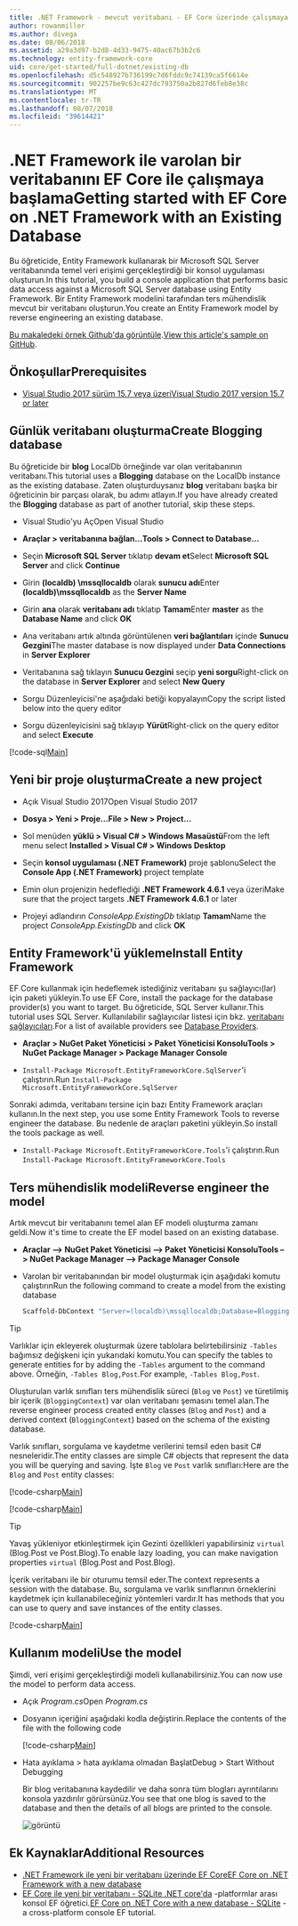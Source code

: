 ```yaml
---
title: .NET Framework - mevcut veritabanı - EF Core üzerinde çalışmaya başlama
author: rowanmiller
ms.author: divega
ms.date: 08/06/2018
ms.assetid: a29a3d97-b2d8-4d33-9475-40ac67b3b2c6
ms.technology: entity-framework-core
uid: core/get-started/full-dotnet/existing-db
ms.openlocfilehash: d5c548927b736199c7d6fddc9c74139ca5f6614e
ms.sourcegitcommit: 902257be9c63c427dc793750a2b827d6feb8e38c
ms.translationtype: MT
ms.contentlocale: tr-TR
ms.lasthandoff: 08/07/2018
ms.locfileid: "39614421"
---
```

# <a name="getting-started-with-ef-core-on-net-framework-with-an-existing-database"></a><span data-ttu-id="bbcb2-102">.NET Framework ile varolan bir veritabanını EF Core ile çalışmaya başlama</span><span class="sxs-lookup"><span data-stu-id="bbcb2-102">Getting started with EF Core on .NET Framework with an Existing Database</span></span>

<span data-ttu-id="bbcb2-103">Bu öğreticide, Entity Framework kullanarak bir Microsoft SQL Server veritabanında temel veri erişimi gerçekleştirdiği bir konsol uygulaması oluşturun.</span><span class="sxs-lookup"><span data-stu-id="bbcb2-103">In this tutorial, you build a console application that performs basic data access against a Microsoft SQL Server database using Entity Framework.</span></span> <span data-ttu-id="bbcb2-104">Bir Entity Framework modelini tarafından ters mühendislik mevcut bir veritabanı oluşturun.</span><span class="sxs-lookup"><span data-stu-id="bbcb2-104">You create an Entity Framework model by reverse engineering an existing database.</span></span>

<span data-ttu-id="bbcb2-105">[Bu makaledeki örnek Github'da görüntüle](https://github.com/aspnet/EntityFramework.Docs/tree/master/samples/core/GetStarted/FullNet/ConsoleApp.ExistingDb).</span><span class="sxs-lookup"><span data-stu-id="bbcb2-105">[View this article's sample on GitHub](https://github.com/aspnet/EntityFramework.Docs/tree/master/samples/core/GetStarted/FullNet/ConsoleApp.ExistingDb).</span></span>

## <a name="prerequisites"></a><span data-ttu-id="bbcb2-106">Önkoşullar</span><span class="sxs-lookup"><span data-stu-id="bbcb2-106">Prerequisites</span></span>

* [<span data-ttu-id="bbcb2-107">Visual Studio 2017 sürüm 15.7 veya üzeri</span><span class="sxs-lookup"><span data-stu-id="bbcb2-107">Visual Studio 2017 version 15.7 or later</span></span>](https://www.visualstudio.com/downloads/)

## <a name="create-blogging-database"></a><span data-ttu-id="bbcb2-108">Günlük veritabanı oluşturma</span><span class="sxs-lookup"><span data-stu-id="bbcb2-108">Create Blogging database</span></span>

<span data-ttu-id="bbcb2-109">Bu öğreticide bir **blog** LocalDb örneğinde var olan veritabanının veritabanı.</span><span class="sxs-lookup"><span data-stu-id="bbcb2-109">This tutorial uses a **Blogging** database on the LocalDb instance as the existing database.</span></span> <span data-ttu-id="bbcb2-110">Zaten oluşturduysanız **blog** veritabanı başka bir öğreticinin bir parçası olarak, bu adımı atlayın.</span><span class="sxs-lookup"><span data-stu-id="bbcb2-110">If you have already created the **Blogging** database as part of another tutorial, skip these steps.</span></span>

* <span data-ttu-id="bbcb2-111">Visual Studio'yu Aç</span><span class="sxs-lookup"><span data-stu-id="bbcb2-111">Open Visual Studio</span></span>

* <span data-ttu-id="bbcb2-112">**Araçlar > veritabanına bağlan...**</span><span class="sxs-lookup"><span data-stu-id="bbcb2-112">**Tools > Connect to Database...**</span></span>

* <span data-ttu-id="bbcb2-113">Seçin **Microsoft SQL Server** tıklatıp **devam et**</span><span class="sxs-lookup"><span data-stu-id="bbcb2-113">Select **Microsoft SQL Server** and click **Continue**</span></span>

* <span data-ttu-id="bbcb2-114">Girin **(localdb) \mssqllocaldb** olarak **sunucu adı**</span><span class="sxs-lookup"><span data-stu-id="bbcb2-114">Enter **(localdb)\mssqllocaldb** as the **Server Name**</span></span>

* <span data-ttu-id="bbcb2-115">Girin **ana** olarak **veritabanı adı** tıklatıp **Tamam**</span><span class="sxs-lookup"><span data-stu-id="bbcb2-115">Enter **master** as the **Database Name** and click **OK**</span></span>

* <span data-ttu-id="bbcb2-116">Ana veritabanı artık altında görüntülenen **veri bağlantıları** içinde **Sunucu Gezgini**</span><span class="sxs-lookup"><span data-stu-id="bbcb2-116">The master database is now displayed under **Data Connections** in **Server Explorer**</span></span>

* <span data-ttu-id="bbcb2-117">Veritabanına sağ tıklayın **Sunucu Gezgini** seçip **yeni sorgu**</span><span class="sxs-lookup"><span data-stu-id="bbcb2-117">Right-click on the database in **Server Explorer** and select **New Query**</span></span>

* <span data-ttu-id="bbcb2-118">Sorgu Düzenleyicisi'ne aşağıdaki betiği kopyalayın</span><span class="sxs-lookup"><span data-stu-id="bbcb2-118">Copy the script listed below into the query editor</span></span>

* <span data-ttu-id="bbcb2-119">Sorgu düzenleyicisini sağ tıklayıp **Yürüt**</span><span class="sxs-lookup"><span data-stu-id="bbcb2-119">Right-click on the query editor and select **Execute**</span></span>

[!code-sql[Main](../_shared/create-blogging-database-script.sql)]

## <a name="create-a-new-project"></a><span data-ttu-id="bbcb2-120">Yeni bir proje oluşturma</span><span class="sxs-lookup"><span data-stu-id="bbcb2-120">Create a new project</span></span>

* <span data-ttu-id="bbcb2-121">Açık Visual Studio 2017</span><span class="sxs-lookup"><span data-stu-id="bbcb2-121">Open Visual Studio 2017</span></span>

* <span data-ttu-id="bbcb2-122">**Dosya > Yeni > Proje...**</span><span class="sxs-lookup"><span data-stu-id="bbcb2-122">**File > New > Project...**</span></span>

* <span data-ttu-id="bbcb2-123">Sol menüden **yüklü > Visual C# > Windows Masaüstü**</span><span class="sxs-lookup"><span data-stu-id="bbcb2-123">From the left menu select **Installed > Visual C# > Windows Desktop**</span></span>

* <span data-ttu-id="bbcb2-124">Seçin **konsol uygulaması (.NET Framework)** proje şablonu</span><span class="sxs-lookup"><span data-stu-id="bbcb2-124">Select the **Console App (.NET Framework)** project template</span></span>

* <span data-ttu-id="bbcb2-125">Emin olun projenizin hedeflediği **.NET Framework 4.6.1** veya üzeri</span><span class="sxs-lookup"><span data-stu-id="bbcb2-125">Make sure that the project targets **.NET Framework 4.6.1** or later</span></span>

* <span data-ttu-id="bbcb2-126">Projeyi adlandırın *ConsoleApp.ExistingDb* tıklatıp **Tamam**</span><span class="sxs-lookup"><span data-stu-id="bbcb2-126">Name the project *ConsoleApp.ExistingDb* and click **OK**</span></span>

## <a name="install-entity-framework"></a><span data-ttu-id="bbcb2-127">Entity Framework'ü yükleme</span><span class="sxs-lookup"><span data-stu-id="bbcb2-127">Install Entity Framework</span></span>

<span data-ttu-id="bbcb2-128">EF Core kullanmak için hedeflemek istediğiniz veritabanı şu sağlayıcı(lar) için paketi yükleyin.</span><span class="sxs-lookup"><span data-stu-id="bbcb2-128">To use EF Core, install the package for the database provider(s) you want to target.</span></span> <span data-ttu-id="bbcb2-129">Bu öğreticide, SQL Server kullanır.</span><span class="sxs-lookup"><span data-stu-id="bbcb2-129">This tutorial uses SQL Server.</span></span> <span data-ttu-id="bbcb2-130">Kullanılabilir sağlayıcılar listesi için bkz. [veritabanı sağlayıcıları](../../providers/index.md).</span><span class="sxs-lookup"><span data-stu-id="bbcb2-130">For a list of available providers see [Database Providers](../../providers/index.md).</span></span>

* <span data-ttu-id="bbcb2-131">**Araçlar > NuGet Paket Yöneticisi > Paket Yöneticisi Konsolu**</span><span class="sxs-lookup"><span data-stu-id="bbcb2-131">**Tools > NuGet Package Manager > Package Manager Console**</span></span>

* <span data-ttu-id="bbcb2-132">`Install-Package Microsoft.EntityFrameworkCore.SqlServer`'i çalıştırın.</span><span class="sxs-lookup"><span data-stu-id="bbcb2-132">Run `Install-Package Microsoft.EntityFrameworkCore.SqlServer`</span></span>

<span data-ttu-id="bbcb2-133">Sonraki adımda, veritabanı tersine için bazı Entity Framework araçları kullanın.</span><span class="sxs-lookup"><span data-stu-id="bbcb2-133">In the next step, you use some Entity Framework Tools to reverse engineer the database.</span></span> <span data-ttu-id="bbcb2-134">Bu nedenle de araçları paketini yükleyin.</span><span class="sxs-lookup"><span data-stu-id="bbcb2-134">So install the tools package as well.</span></span>

* <span data-ttu-id="bbcb2-135">`Install-Package Microsoft.EntityFrameworkCore.Tools`'i çalıştırın.</span><span class="sxs-lookup"><span data-stu-id="bbcb2-135">Run `Install-Package Microsoft.EntityFrameworkCore.Tools`</span></span>

## <a name="reverse-engineer-the-model"></a><span data-ttu-id="bbcb2-136">Ters mühendislik modeli</span><span class="sxs-lookup"><span data-stu-id="bbcb2-136">Reverse engineer the model</span></span>

<span data-ttu-id="bbcb2-137">Artık mevcut bir veritabanını temel alan EF modeli oluşturma zamanı geldi.</span><span class="sxs-lookup"><span data-stu-id="bbcb2-137">Now it's time to create the EF model based on an existing database.</span></span>

* <span data-ttu-id="bbcb2-138">**Araçlar –> NuGet Paket Yöneticisi –> Paket Yöneticisi Konsolu**</span><span class="sxs-lookup"><span data-stu-id="bbcb2-138">**Tools –> NuGet Package Manager –> Package Manager Console**</span></span>

* <span data-ttu-id="bbcb2-139">Varolan bir veritabanından bir model oluşturmak için aşağıdaki komutu çalıştırın</span><span class="sxs-lookup"><span data-stu-id="bbcb2-139">Run the following command to create a model from the existing database</span></span>

  ``` powershell
  Scaffold-DbContext "Server=(localdb)\mssqllocaldb;Database=Blogging;Trusted_Connection=True;" Microsoft.EntityFrameworkCore.SqlServer
  ```

> [!TIP]  
> <span data-ttu-id="bbcb2-140">Varlıklar için ekleyerek oluşturmak üzere tablolara belirtebilirsiniz `-Tables` bağımsız değişkeni için yukarıdaki komutu.</span><span class="sxs-lookup"><span data-stu-id="bbcb2-140">You can specify the tables to generate entities for by adding the `-Tables` argument to the command above.</span></span> <span data-ttu-id="bbcb2-141">Örneğin, `-Tables Blog,Post`.</span><span class="sxs-lookup"><span data-stu-id="bbcb2-141">For example, `-Tables Blog,Post`.</span></span>

<span data-ttu-id="bbcb2-142">Oluşturulan varlık sınıfları ters mühendislik süreci (`Blog` ve `Post`) ve türetilmiş bir içerik (`BloggingContext`) var olan veritabanı şemasını temel alan.</span><span class="sxs-lookup"><span data-stu-id="bbcb2-142">The reverse engineer process created entity classes (`Blog` and `Post`) and a derived context (`BloggingContext`) based on the schema of the existing database.</span></span>

<span data-ttu-id="bbcb2-143">Varlık sınıfları, sorgulama ve kaydetme verilerini temsil eden basit C# nesneleridir.</span><span class="sxs-lookup"><span data-stu-id="bbcb2-143">The entity classes are simple C# objects that represent the data you will be querying and saving.</span></span> <span data-ttu-id="bbcb2-144">İşte `Blog` ve `Post` varlık sınıfları:</span><span class="sxs-lookup"><span data-stu-id="bbcb2-144">Here are the `Blog` and `Post` entity classes:</span></span>

 [!code-csharp[Main](../../../../samples/core/GetStarted/FullNet/ConsoleApp.ExistingDb/Blog.cs)]

[!code-csharp[Main](../../../../samples/core/GetStarted/FullNet/ConsoleApp.ExistingDb/Post.cs)]

> [!TIP]  
> <span data-ttu-id="bbcb2-145">Yavaş yükleniyor etkinleştirmek için Gezinti özellikleri yapabilirsiniz `virtual` (Blog.Post ve Post.Blog).</span><span class="sxs-lookup"><span data-stu-id="bbcb2-145">To enable lazy loading, you can make navigation properties `virtual` (Blog.Post and Post.Blog).</span></span>

<span data-ttu-id="bbcb2-146">İçerik veritabanı ile bir oturumu temsil eder.</span><span class="sxs-lookup"><span data-stu-id="bbcb2-146">The context represents a session with the database.</span></span> <span data-ttu-id="bbcb2-147">Bu, sorgulama ve varlık sınıflarının örneklerini kaydetmek için kullanabileceğiniz yöntemleri vardır.</span><span class="sxs-lookup"><span data-stu-id="bbcb2-147">It has methods that you can use to query and save instances of the entity classes.</span></span>

[!code-csharp[Main](../../../../samples/core/GetStarted/FullNet/ConsoleApp.ExistingDb/BloggingContext.cs)]

## <a name="use-the-model"></a><span data-ttu-id="bbcb2-148">Kullanım modeli</span><span class="sxs-lookup"><span data-stu-id="bbcb2-148">Use the model</span></span>

<span data-ttu-id="bbcb2-149">Şimdi, veri erişimi gerçekleştirdiği modeli kullanabilirsiniz.</span><span class="sxs-lookup"><span data-stu-id="bbcb2-149">You can now use the model to perform data access.</span></span>

* <span data-ttu-id="bbcb2-150">Açık *Program.cs*</span><span class="sxs-lookup"><span data-stu-id="bbcb2-150">Open *Program.cs*</span></span>

* <span data-ttu-id="bbcb2-151">Dosyanın içeriğini aşağıdaki kodla değiştirin.</span><span class="sxs-lookup"><span data-stu-id="bbcb2-151">Replace the contents of the file with the following code</span></span>

  [!code-csharp[Main](../../../../samples/core/GetStarted/FullNet/ConsoleApp.ExistingDb/Program.cs)] 

* <span data-ttu-id="bbcb2-152">Hata ayıklama > hata ayıklama olmadan Başlat</span><span class="sxs-lookup"><span data-stu-id="bbcb2-152">Debug > Start Without Debugging</span></span>

  <span data-ttu-id="bbcb2-153">Bir blog veritabanına kaydedilir ve daha sonra tüm blogları ayrıntılarını konsola yazdırılır görürsünüz.</span><span class="sxs-lookup"><span data-stu-id="bbcb2-153">You see that one blog is saved to the database and then the details of all blogs are printed to the console.</span></span>

  ![görüntü](_static/output-existing-db.png)

## <a name="additional-resources"></a><span data-ttu-id="bbcb2-155">Ek Kaynaklar</span><span class="sxs-lookup"><span data-stu-id="bbcb2-155">Additional Resources</span></span>

* [<span data-ttu-id="bbcb2-156">.NET Framework ile yeni bir veritabanı üzerinde EF Core</span><span class="sxs-lookup"><span data-stu-id="bbcb2-156">EF Core on .NET Framework with a new database</span></span>](xref:core/get-started/full-dotnet/new-db)
* <span data-ttu-id="bbcb2-157">[EF Core ile yeni bir veritabanı - SQLite .NET core'da](xref:core/get-started/netcore/new-db-sqlite) -platformlar arası konsol EF öğretici.</span><span class="sxs-lookup"><span data-stu-id="bbcb2-157">[EF Core on .NET Core with a new database - SQLite](xref:core/get-started/netcore/new-db-sqlite) -  a cross-platform console EF tutorial.</span></span>

